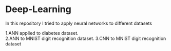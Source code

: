 # Deep-Learning

In this repository I tried to apply neural networks to different datasets

1.ANN applied to diabetes dataset.<br>
2.ANN to MNIST digit recognition dataset.
3.CNN to MNIST digit recognition dataset
